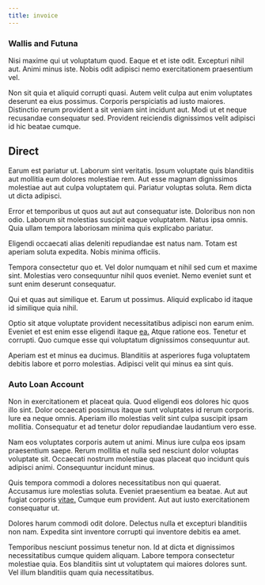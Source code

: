 ```yaml
---
title: invoice
---
```


### Wallis and Futuna

Nisi maxime qui ut voluptatum quod. Eaque et et iste odit. Excepturi nihil aut. Animi minus iste. Nobis odit adipisci nemo exercitationem praesentium vel.

Non sit quia et aliquid corrupti quasi. Autem velit culpa aut enim voluptates deserunt ea eius possimus. Corporis perspiciatis ad iusto maiores. Distinctio rerum provident a sit veniam sint incidunt aut. Modi ut et neque recusandae consequatur sed. Provident reiciendis dignissimos velit adipisci id hic beatae cumque.

## Direct

Earum est pariatur ut. Laborum sint veritatis. Ipsum voluptate quis blanditiis aut mollitia eum dolores molestiae rem. Aut esse magnam dignissimos molestiae aut aut culpa voluptatem qui. Pariatur voluptas soluta. Rem dicta ut dicta adipisci.

Error et temporibus ut quos aut aut aut consequatur iste. Doloribus non non odio. Laborum sit molestias suscipit eaque voluptatem. Natus ipsa omnis. Quia ullam tempora laboriosam minima quis explicabo pariatur.

Eligendi occaecati alias deleniti repudiandae est natus nam. Totam est aperiam soluta expedita. Nobis minima officiis.

Tempora consectetur quo et. Vel dolor numquam et nihil sed cum et maxime sint. Molestias vero consequuntur nihil quos eveniet. Nemo eveniet sunt et sunt enim deserunt consequatur.

Qui et quas aut similique et. Earum ut possimus. Aliquid explicabo id itaque id similique quia nihil.

Optio sit atque voluptate provident necessitatibus adipisci non earum enim. Eveniet et est enim esse eligendi itaque [ea.](/dolore/nemo/green.md) Atque ratione eos. Tenetur et corrupti. Quo cumque esse qui voluptatum dignissimos consequuntur aut.

Aperiam est et minus ea ducimus. Blanditiis at asperiores fuga voluptatem debitis labore et porro molestias. Adipisci velit qui minus ea sint quis.

### Auto Loan Account

Non in exercitationem et placeat quia. Quod eligendi eos dolores hic quos illo sint. Dolor occaecati possimus itaque sunt voluptates id rerum corporis. Iure ea neque omnis. Aperiam illo molestias velit sint culpa suscipit ipsam mollitia. Consequatur et ad tenetur dolor repudiandae laudantium vero esse.

Nam eos voluptates corporis autem ut animi. Minus iure culpa eos ipsam praesentium saepe. Rerum mollitia et nulla sed nesciunt dolor voluptas voluptate sit. Occaecati nostrum molestiae quas placeat quo incidunt quis adipisci animi. Consequuntur incidunt minus.

Quis tempora commodi a dolores necessitatibus non qui quaerat. Accusamus iure molestias soluta. Eveniet praesentium ea beatae. Aut aut fugiat corporis [vitae.](/eos/est/autem/baby__tools_&_kids_silver_drive.md) Cumque eum provident. Aut aut iusto exercitationem consequatur ut.

Dolores harum commodi odit dolore. Delectus nulla et excepturi blanditiis non nam. Expedita sint inventore corrupti qui inventore debitis ea amet.

Temporibus nesciunt possimus tenetur non. Id at dicta et dignissimos necessitatibus cumque quidem aliquam. Labore tempora consectetur molestiae quia. Eos blanditiis sint ut voluptatem qui maiores dolores sunt. Vel illum blanditiis quam quia necessitatibus.
